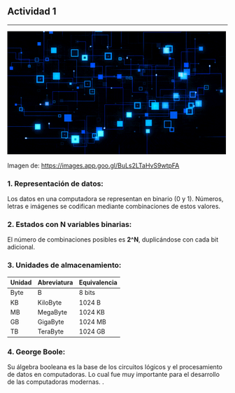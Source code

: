 ## Actividad 1

---

![imagen1](../Imagenes/hardware.gif)

Imagen de: https://images.app.goo.gl/BuLs2LTaHvS9wtpFA


### 1. Representación de datos:
Los datos en una computadora se representan en binario (0 y 1). Números, letras e imágenes se codifican mediante combinaciones de estos valores.

### 2. Estados con N variables binarias:
El número de combinaciones posibles es **2^N**, duplicándose con cada bit adicional.

### 3. Unidades de almacenamiento:
| Unidad | Abreviatura | Equivalencia        |
|-------|-------------|---------------------|
| Byte  | B           | 8 bits             |
| KB    | KiloByte    | 1024 B             |
| MB    | MegaByte    | 1024 KB            |
| GB    | GigaByte    | 1024 MB            |
| TB    | TeraByte    | 1024 GB            |

### 4. George Boole:
Su álgebra booleana es la base de los circuitos lógicos y el procesamiento de datos en computadoras.
Lo cual fue muy importante para el desarrollo de las computadoras modernas.
.

